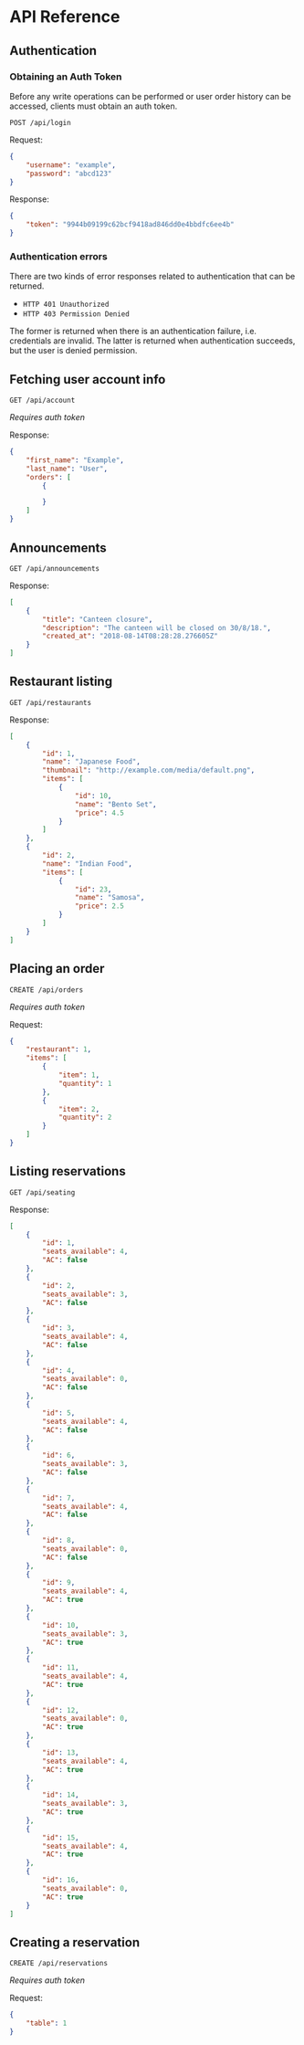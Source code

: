 # API Reference

## Authentication

### Obtaining an Auth Token

Before any write operations can be performed or user order history can be accessed, clients must obtain an auth token.

`POST /api/login`

Request:

```json
{
    "username": "example",
    "password": "abcd123"
}
```

Response:

```json
{
    "token": "9944b09199c62bcf9418ad846dd0e4bbdfc6ee4b"
}

```

### Authentication errors

There are two kinds of error responses related to authentication that can be returned.

- `HTTP 401 Unauthorized`
- `HTTP 403 Permission Denied`

The former is returned when there is an authentication failure, i.e. credentials are invalid. The latter is returned when authentication succeeds, but the user is denied permission.

## Fetching user account info

`GET /api/account`

_Requires auth token_

Response:

```json
{
    "first_name": "Example",
    "last_name": "User",
    "orders": [
        {

        }
    ]
}
```

## Announcements

`GET /api/announcements`

Response:

```json
[
    {
        "title": "Canteen closure",
        "description": "The canteen will be closed on 30/8/18.",
        "created_at": "2018-08-14T08:28:28.276605Z"
    }
]
```

## Restaurant listing

`GET /api/restaurants`

Response:

```json
[
    {
        "id": 1,
        "name": "Japanese Food",
        "thumbnail": "http://example.com/media/default.png",
        "items": [
            {
                "id": 10,
                "name": "Bento Set",
                "price": 4.5
            }
        ]
    },
    {
        "id": 2,
        "name": "Indian Food",
        "items": [
            {
                "id": 23,
                "name": "Samosa",
                "price": 2.5
            }
        ]
    }
]
```

## Placing an order

`CREATE /api/orders`

_Requires auth token_


Request:

```json
{
    "restaurant": 1,
    "items": [
        {
            "item": 1,
            "quantity": 1
        },
        {
            "item": 2,
            "quantity": 2
        }
    ]
}
```

## Listing reservations

`GET /api/seating`

Response:

```json
[
    {
        "id": 1,
        "seats_available": 4,
        "AC": false
    },
    {
        "id": 2,
        "seats_available": 3,
        "AC": false
    },
    {
        "id": 3,
        "seats_available": 4,
        "AC": false
    },
    {
        "id": 4,
        "seats_available": 0,
        "AC": false
    },
    {
        "id": 5,
        "seats_available": 4,
        "AC": false
    },
    {
        "id": 6,
        "seats_available": 3,
        "AC": false
    },
    {
        "id": 7,
        "seats_available": 4,
        "AC": false
    },
    {
        "id": 8,
        "seats_available": 0,
        "AC": false
    },
    {
        "id": 9,
        "seats_available": 4,
        "AC": true
    },
    {
        "id": 10,
        "seats_available": 3,
        "AC": true
    },
    {
        "id": 11,
        "seats_available": 4,
        "AC": true
    },
    {
        "id": 12,
        "seats_available": 0,
        "AC": true
    },
    {
        "id": 13,
        "seats_available": 4,
        "AC": true
    },
    {
        "id": 14,
        "seats_available": 3,
        "AC": true
    },
    {
        "id": 15,
        "seats_available": 4,
        "AC": true
    },
    {
        "id": 16,
        "seats_available": 0,
        "AC": true
    }
]
```

## Creating a reservation

`CREATE /api/reservations`

_Requires auth token_


Request:

```json
{
    "table": 1
}
```

<!-- Response:

```json
{
    "id": 1,
    "placed_at": 
}
``` -->